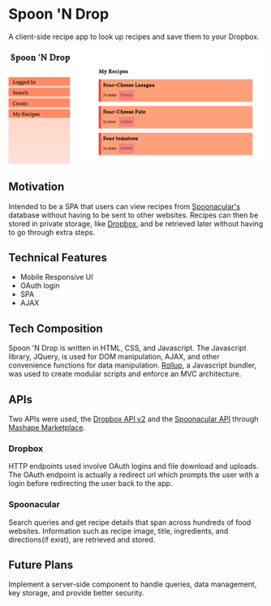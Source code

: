 # Spoon 'N Drop
A client-side recipe app to look up recipes and save them to your Dropbox.

![My Recipes page on Spoon-N-Drop](screenshot.png)
## Motivation
Intended to be a SPA that users can view recipes from [Spoonacular's](https://spoonacular.com) database without having to be sent to other websites. Recipes can then be stored in private storage, like [Dropbox](https://dropbox.com), and be retrieved later without having to go through extra steps.

## Technical Features
- Mobile Responsive UI
- OAuth login
- SPA
- AJAX

## Tech Composition
Spoon 'N Drop is written in HTML, CSS, and Javascript. The Javascript library, JQuery, is used for DOM manipulation, AJAX, and other convenience functions for data manipulation. [Rollup](https://github.com/rollup/rollup), a Javascript bundler, was used to create modular scripts and enforce an MVC architecture.

## APIs
Two APIs were used, the [Dropbox API v2](https://www.dropbox.com/developers) and the [Spoonacular API](https://spoonacular.com/food-api) through [Mashape Marketplace](https://market.mashape.com/explore).

### Dropbox
HTTP endpoints used involve OAuth logins and file download and uploads. The OAuth endpoint is actually a redirect url which prompts the user with a login before redirecting the user back to the app.

### Spoonacular
Search queries and get recipe details that span across hundreds of food websites. Information such as recipe image, title, ingredients, and directions(if exist), are retrieved and stored.

## Future Plans
Implement a server-side component to handle queries, data management, key storage, and provide better security.
